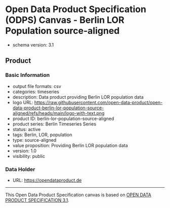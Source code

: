 
# Open Data Product Specification (ODPS) Canvas - Berlin LOR Population source-aligned

* schema version: 3.1
## Product

### Basic Information

* output file formats: csv
* categories: timeseries
* description: Data product providing Berlin LOR population data
* logo URL: https://raw.githubusercontent.com/open-data-product/open-data-product-berlin-lor-population-source-aligned/refs/heads/main/logo-with-text.png
* product ID: berlin-lor-population-source-aligned
* product series: Berlin Timeseries Series
* status: active
* tags: Berlin, LOR, population
* type: source-aligned
* value proposition: Providing Berlin LOR population data
* version: 1.0
* visibility: public

### Data Holder

* URL: https://opendataproduct.de


---
This Open Data Product Specification canvas is based on [OPEN DATA PRODUCT SPECIFICATION 3.1](https://opendataproducts.org/v3.1/#open-data-product-specification-3-1).
